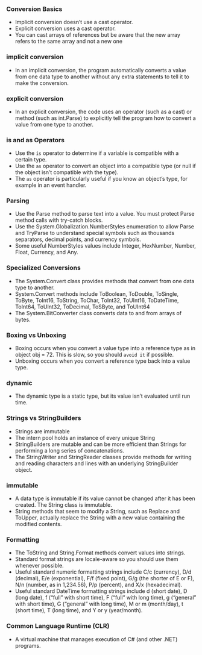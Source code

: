 
### Conversion Basics 
- Implicit conversion doesn’t use a cast operator.
- Explicit conversion uses a cast operator.
- You can cast arrays of references but be aware that the new array refers to the same array and not a new one
### implicit conversion 
- In an implicit conversion, the program automatically converts a value from one data type to another without any extra statements to tell it to make the conversion. 
### explicit conversion 
- In an explicit conversion, the code uses an operator (such as a cast) or method (such as int.Parse) to explicitly tell the program how to convert a value from one type to another.
### is and as Operators 
- Use the ```is``` operator to determine if a variable is compatible with a certain type.
- Use the ```as``` operator to convert an object into a compatible type (or null if the object isn’t compatible with the type). 
- The ```as``` operator is particularly useful if you know an object’s type, for example in an event handler. 
### Parsing
- Use the Parse method to parse text into a value. You must protect Parse method calls with try-catch blocks.
- Use the System.Globalization.NumberStyles enumeration to allow Parse and TryParse to understand special symbols such as thousands separators, decimal points, and currency symbols.
- Some useful NumberStyles values include Integer, HexNumber, Number, Float, Currency, and Any. 
### Specialized Conversions
- The System.Convert class provides methods that convert from one data type to another.
- System.Convert methods include ToBoolean, ToDouble, ToSingle, ToByte, ToInt16, ToString, ToChar, ToInt32, ToUInt16, ToDateTime, ToInt64, ToUInt32, ToDecimal, ToSByte, and ToUInt64
- The System.BitConverter class converts data to and from arrays of bytes.
### Boxing vs Unboxing
- Boxing occurs when you convert a value type into a reference type as in object obj = 72. This is slow, so you should ```avoid it``` if possible.
- Unboxing occurs when you convert a reference type back into a value type. 
### dynamic
- The dynamic type is a static type, but its value isn’t evaluated until run time.
### Strings vs StringBuilders
- Strings are immutable
- The intern pool holds an instance of every unique String
- StringBuilders are mutable and can be more efficient than Strings for performing a long series of concatenations. 
- The StringWriter and StringReader classes provide methods for writing and reading characters and lines with an underlying StringBuilder object.
### immutable 
- A data type is immutable if its value cannot be changed after it has been created. The String class is immutable. 
- String methods that seem to modify a String, such as Replace and ToUpper, actually replace the String with a new value containing the modified contents.
### Formatting 
- The ToString and String.Format methods convert values into strings.
- Standard format strings are locale-aware so you should use them whenever possible. 
-  Useful standard numeric formatting strings include C/c (currency), D/d (decimal), E/e (exponential), F/f (fixed point), G/g (the shorter of E or F), N/n (number, as in 1,234.56), P/p (percent), and X/x (hexadecimal). 
- Useful standard DateTime formatting strings include d (short date), D (long date), f (“full” with short time), F (“full” with long time), g (“general” with short time), G (“general” with long time), M or m (month/day), t (short time), T (long time), and Y  or y (year/month).
### Common Language Runtime (CLR) 
- A virtual machine that manages execution of C# (and other .NET) programs.
